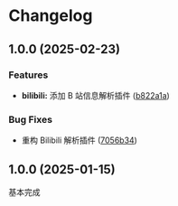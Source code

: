 # Changelog

## 1.0.0 (2025-02-23)


### Features

* **bilibili:** 添加 B 站信息解析插件 ([b822a1a](https://github.com/jacksixth/karin-plugin-forMyself/commit/b822a1a9a9c185293c74b8c87957676ee50034c4))


### Bug Fixes

* 重构 Bilibili 解析插件 ([7056b34](https://github.com/jacksixth/karin-plugin-forMyself/commit/7056b34b5a59f0910cadac987fed13e33301fede))

## 1.0.0 (2025-01-15)
基本完成
